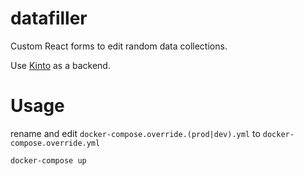 # datafiller

Custom React forms to edit random data collections.

Use [Kinto](https://kinto.readthedocs.io) as a backend.

# Usage

rename and edit `docker-compose.override.(prod|dev).yml` to `docker-compose.override.yml`

```sh
docker-compose up
```


